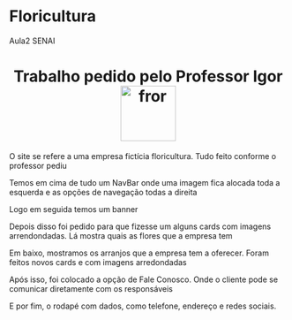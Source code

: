 # Floricultura
Aula2 SENAI
<h1 style="text-align: center;">Trabalho pedido pelo Professor Igor <img src="https://img.freepik.com/fotos-gratis/lindo-buque-de-rosas_24837-420.jpg?w=1060&t=st=1683153750~exp=1683154350~hmac=f2befe661b428d653e2ee8f83cca0b1573536e67080a03b321c9d883ac4164e2" alt="fror" style="width: 100px; height: 100px; align: right;"></h1>
<p>O site se refere a uma empresa fictícia floricultura. Tudo feito conforme o professor pediu</p>
<p>Temos em cima de tudo um NavBar onde uma imagem fica alocada toda a esquerda e as opções de navegação todas a direita</p>
<p>Logo em seguida temos um banner</p>
<p>Depois disso foi pedido para que fizesse um alguns cards com imagens arrendondadas. Lá mostra quais as flores que a empresa tem</p>
<p>Em baixo, mostramos os arranjos que a empresa tem a oferecer. Foram feitos novos cards e com imagens arredondadas</p>
<p>Após isso, foi colocado a opção de Fale Conosco. Onde o cliente pode se comunicar diretamente com os responsáveis</p>
<p>E por fim, o rodapé com dados, como telefone, endereço e redes sociais.</p>